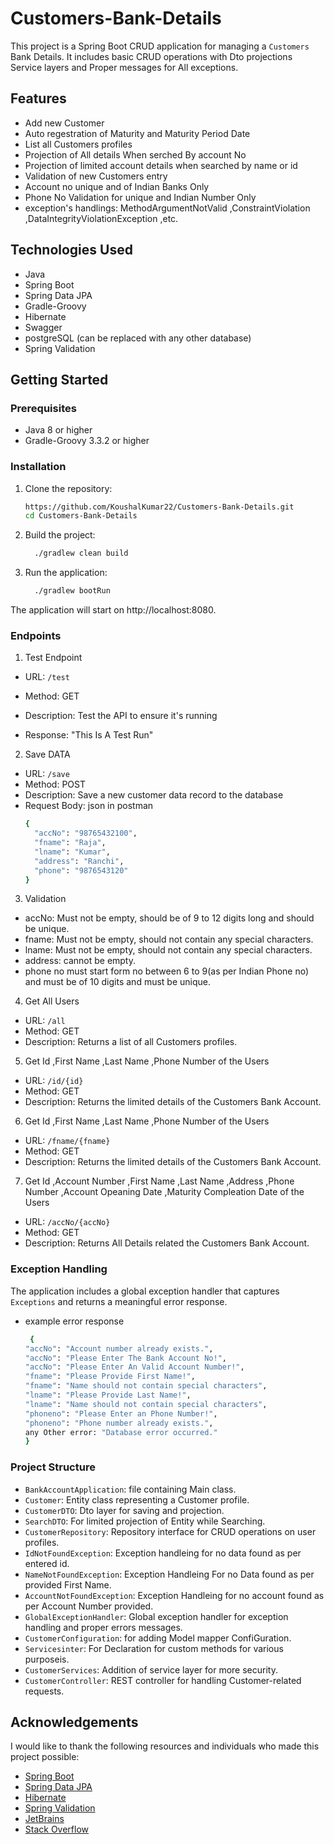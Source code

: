 # Customers-Bank-Details

This project is a Spring Boot CRUD application for managing a `Customers` Bank Details. It includes basic CRUD operations with Dto projections Service layers and Proper messages for All exceptions.

## Features

- Add new Customer
- Auto regestration of Maturity and Maturity Period Date
- List all Customers profiles
- Projection of All details When serched By account No
- Projection of limited account details when searched by name or id
- Validation of new Customers entry
- Account no unique and of Indian Banks Only
- Phone No Validation for unique and Indian Number Only
- exception's handlings: MethodArgumentNotValid ,ConstraintViolation ,DataIntegrityViolationException ,etc.

## Technologies Used

- Java
- Spring Boot
- Spring Data JPA
- Gradle-Groovy
- Hibernate
- Swagger
- postgreSQL (can be replaced with any other database)
- Spring Validation

## Getting Started

### Prerequisites

- Java 8 or higher
- Gradle-Groovy 3.3.2 or higher

### Installation

1. Clone the repository:
   ```sh
   https://github.com/KoushalKumar22/Customers-Bank-Details.git
   cd Customers-Bank-Details
2. Build the project:
   ```sh
     ./gradlew clean build
3. Run the application:
   ```sh
     ./gradlew bootRun
The application will start on http://localhost:8080.

### Endpoints

1. Test Endpoint
- URL: `/test`

- Method: GET

- Description: Test the API to ensure it's running

- Response: "This Is A Test Run"

2. Save DATA
- URL: `/save`
- Method: POST
- Description: Save a new customer data record to the database
- Request Body: json in postman
  ```sh
  {
    "accNo": "98765432100",
    "fname": "Raja",
    "lname": "Kumar",
    "address": "Ranchi",
    "phone": "9876543120"
  }

3. Validation

- accNo: Must not be empty, should be of 9 to 12 digits long and should be unique.
- fname: Must not be empty, should not contain any special characters.
- lname: Must not be empty, should not contain any special characters.
- address: cannot be empty.
- phone no must start form no between 6 to 9(as per Indian Phone no) and must be of 10 digits and must be unique.

4. Get All Users
- URL: `/all`
- Method: GET
- Description: Returns a list of all Customers profiles.

5. Get Id ,First Name ,Last Name ,Phone Number of the Users
- URL: `/id/{id}`
- Method: GET
- Description: Returns the limited details of the Customers Bank Account.

6. Get Id ,First Name ,Last Name ,Phone Number of the Users
- URL: `/fname/{fname}`
- Method: GET
- Description: Returns the limited details of the Customers Bank Account.

7. Get Id ,Account Number ,First Name ,Last Name ,Address ,Phone Number ,Account Opeaning Date ,Maturity Compleation Date of the Users
- URL: `/accNo/{accNo}`
- Method: GET
- Description: Returns All Details related the Customers Bank Account.

### Exception Handling

The application includes a global exception handler that captures `Exceptions` and returns a meaningful error response.
- example error response
  ```sh
   {
  "accNo": "Account number already exists.",
  "accNo": "Please Enter The Bank Account No!",
  "accNo": "Please Enter An Valid Account Number!",
  "fname": "Please Provide First Name!",
  "fname": "Name should not contain special characters",
  "lname": "Please Provide Last Name!",
  "lname": "Name should not contain special characters",
  "phoneno": "Please Enter an Phone Number!",
  "phoneno": "Phone number already exists.",
  any Other error: "Database error occurred."
  }
### Project Structure
- `BankAccountApplication`: file containing Main class.
- `Customer`: Entity class representing a Customer profile.
- `CustomerDTO`: Dto layer for saving and projection.
- `SearchDTO`: For limited projection of Entity while Searching.
- `CustomerRepository`: Repository interface for CRUD operations on user profiles.
- `IdNotFoundException`: Exception handleing for no data found as per entered id.
- `NameNotFoundException`: Exception Handleing For no Data found as per provided First Name.
- `AccountNotFoundException`: Exception Handleing for no account found as per Account Number provided.
- `GlobalExceptionHandler`: Global exception handler for exception handling and proper errors messages.
- `CustomerConfiguration`: for adding Model mapper ConfiGuration.
- `Servicesinter`: For Declaration for custom methods for various purposeis.
- `CustomerServices`: Addition of service layer for more security.
- `CustomerController`: REST controller for handling Customer-related requests.

## Acknowledgements

I would like to thank the following resources and individuals who made this project possible:

- [Spring Boot](https://spring.io/projects/spring-boot)
- [Spring Data JPA](https://spring.io/projects/spring-data-jpa)
- [Hibernate](http://hibernate.org/)
- [Spring Validation](https://docs.spring.io/spring-framework/docs/current/reference/html/core.html#validation)
- [JetBrains](https://www.jetbrains.com/idea/)
- [Stack Overflow](https://stackoverflow.com/)
